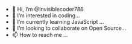 - 👋 Hi, I’m @Invisiblecoder786
- 👀 I’m interested in coding...
- 🌱 I’m currently learning JavaScript ...
- 💞️ I’m looking to collaborate on Open Source...
- 📫 How to reach me ...

<!---
Invisiblecoder786/Invisiblecoder786 is a ✨ special ✨ repository because its `README.md` (this file) appears on your GitHub profile.
You can click the Preview link to take a look at your changes.
--->
